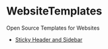 # WebsiteTemplates
Open Source Templates for Websites

- [Sticky Header and Sidebar](https://wauzmons.github.io/WebsiteTemplates/StickyHeaderAndSidebar.html)
